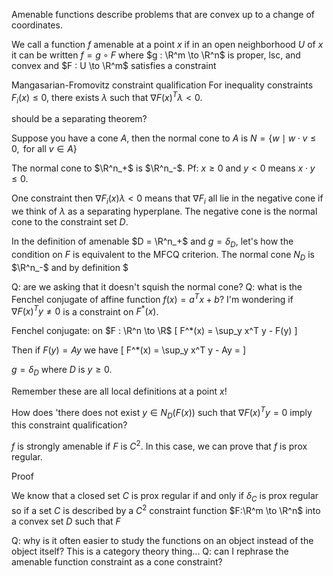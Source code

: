 
Amenable functions describe problems that are convex up to a change of coordinates.

We call a function $f$ amenable at a point $x$ if in an open neighborhood $U$ of $x$ it can be written $f = g \circ F$ where $g : \R^m \to \R^n$ is proper, lsc, and convex and $F : U \to \R^m$ satisfies a constraint 

Mangasarian-Fromovitz constraint qualification 
For inequality constraints $F_i(x) \leq 0$, there exists $\lambda$ such that $\nabla F(x)^T \lambda < 0$. 

should be a separating theorem?

Suppose you have a cone $A$, then the normal cone to $A$ is $N = \{ w \mid w \cdot v \leq 0, \textrm{ for all } v \in A \}$

The normal cone to $\R^n_+$ is $\R^n_-$. Pf: $x \geq 0$ and $y < 0$ means $x \cdot y \leq 0$. 

One constraint then $\nabla F_i(x) \lambda < 0$ means that $\nabla F_i$ all lie in the negative cone if we think of $\lambda$ as a separating hyperplane. The negative cone is the normal cone to the constraint set $D$. 

In the definition of amenable $D = \R^n_+$ and $g = \delta_D$, let's how the condition on $F$ is equivalent to the MFCQ criterion. The normal cone $N_D$ is $\R^n_-$ and by definition $ 

  

Q: are we asking that it doesn't squish the normal cone? 
Q: what is the Fenchel conjugate of affine function $f(x) = a^T x + b$? I'm wondering if $\nabla F(x)^T y \neq 0$ is a constraint on $F^*(x)$.

Fenchel conjugate: on $F : \R^n \to \R$
\[
F^*(x) = \sup_y x^T y - F(y)
\]

Then if $F(y) = Ay$ we have
\[
F^*(x) = \sup_y x^T y - Ay = 
\]

$g = \delta_D$ where $D$ is $y \geq 0$. 

Remember these are all local definitions at a point $x$!

How does 'there does not exist $y \in N_D(F(x))$ such that $\nabla F(x)^T y = 0$ imply this constraint qualification?


$f$ is strongly amenable if $F$ is $C^2$. In this case, we can prove that $f$ is prox regular.


Proof

We know that a closed set $C$ is prox regular if and only if $\delta_C$ is prox regular so if a set $C$ is described by a $C^2$ constraint function $F:\R^m \to \R^n$ into a convex set $D$ such that $F$ 

Q: why is it often easier to study the functions on an object instead of the object itself? This is a category theory thing... 
Q: can I rephrase the amenable function constraint as a cone constraint?

